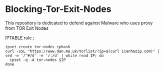 # Blocking-Tor-Exit-Nodes
This repository is dedicated to defend against Malware who uses proxy from TOR Exit Nodes

IPTABLE rule ; 
```
ipset create tor-nodes iphash
curl -sSL "https://www.dan.me.uk/torlist/?ip=$(curl icanhazip.com)" |  sed -e '/^#/d' -e '/:/d' | while read IP; do
  ipset -q -A tor-nodes $IP
done
```
